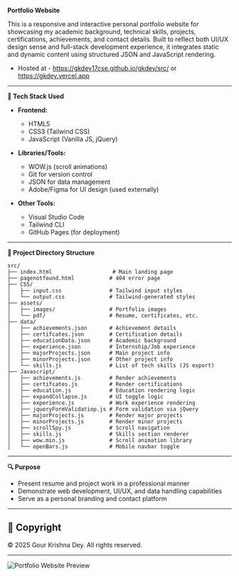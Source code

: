 **Portfolio Website**

This is a responsive and interactive personal portfolio website for showcasing my academic background, technical skills, projects, certifications, achievements, and contact details. Built to reflect both UI/UX design sense and full-stack development experience, it integrates static and dynamic content using structured JSON and JavaScript rendering. 
- Hosted at - https://gkdey17cse.github.io/gkdey/src/ or https://gkdey.vercel.app

---

**🚀 Tech Stack Used**

* **Frontend:**

  * HTML5
  * CSS3 (Tailwind CSS)
  * JavaScript (Vanilla JS, jQuery)

* **Libraries/Tools:**

  * WOW\.js (scroll animations)
  * Git for version control
  * JSON for data management
  * Adobe/Figma for UI design (used externally)

* **Other Tools:**

  * Visual Studio Code
  * Tailwind CLI
  * GitHub Pages (for deployment)

---

**📁 Project Directory Structure**

```
src/
├── index.html                   # Main landing page
├── pagenotfound.html           # 404 error page
├── CSS/
│   ├── input.css               # Tailwind input styles
│   └── output.css              # Tailwind-generated styles
├── assets/
│   ├── images/                 # Portfolio images
│   └── pdf/                    # Resume, certificates, etc.
├── data/
│   ├── achievements.json       # Achievement details
│   ├── certifcates.json        # Certification details
│   ├── educationData.json      # Academic background
│   ├── experience.json         # Internship/Job experience
│   ├── majorProjects.json      # Main project info
│   ├── minorProjects.json      # Other project info
│   └── skills.js               # List of tech skills (JS export)
├── Javascript/
│   ├── achievements.js         # Render achievements
│   ├── certifcates.js          # Render certifications
│   ├── education.js            # Education rendering logic
│   ├── expandCollapse.js       # UI toggle logic
│   ├── experience.js           # Work experience rendering
│   ├── jqueryFormValidatiop.js # Form validation via jQuery
│   ├── majorProjects.js        # Render major projects
│   ├── minorProjects.js        # Render minor projects
│   ├── scrollSpy.js            # Scroll navigation
│   ├── skills.js               # Skills section renderer
│   ├── wow.min.js              # Scroll animation library
│   └── openBars.js             # Mobile navbar toggle
```

---

**🔍 Purpose**

* Present resume and project work in a professional manner
* Demonstrate web development, UI/UX, and data handling capabilities
* Serve as a personal branding and contact platform

---
## 📄 Copyright

© 2025 Gour Krishna Dey. All rights reserved.

---

![Portfolio Website Preview](https://res.cloudinary.com/dkjlvvhmi/image/upload/v1747965003/Thumbnail2_gvtncf.jpg)

